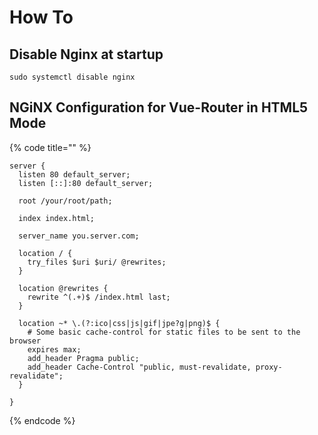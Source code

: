 # How To

## Disable Nginx at startup

```text
sudo systemctl disable nginx
```

## NGiNX Configuration for Vue-Router in HTML5 Mode

{% code title="" %}
```text
server {
  listen 80 default_server;
  listen [::]:80 default_server;

  root /your/root/path;

  index index.html;

  server_name you.server.com;

  location / {
    try_files $uri $uri/ @rewrites;
  }

  location @rewrites {
    rewrite ^(.+)$ /index.html last;
  }

  location ~* \.(?:ico|css|js|gif|jpe?g|png)$ {
    # Some basic cache-control for static files to be sent to the browser
    expires max;
    add_header Pragma public;
    add_header Cache-Control "public, must-revalidate, proxy-revalidate";
  }

}
```
{% endcode %}

